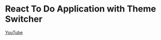 # React To Do Application with Theme Switcher

[YouTube](https://www.youtube.com/watch?v=yjRv73QZ7tw)
